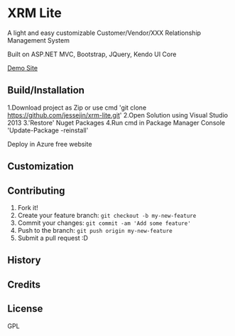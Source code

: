 # XRM Lite

A light and easy customizable Customer/Vendor/XXX Relationship Management System

Built on ASP.NET MVC, Bootstrap, JQuery, Kendo UI Core

[Demo Site](http://xrmlite.azurewebsites.net/)

## Build/Installation

1.Download project as Zip or use cmd 'git clone https://github.com/jessejin/xrm-lite.git'
2.Open Solution using Visual Studio 2013
3.'Restore' Nuget Packages
4.Run cmd in Package Manager Console 'Update-Package -reinstall'


Deploy in Azure free website

## Customization


## Contributing

1. Fork it!
2. Create your feature branch: `git checkout -b my-new-feature`
3. Commit your changes: `git commit -am 'Add some feature'`
4. Push to the branch: `git push origin my-new-feature`
5. Submit a pull request :D

## History



 

## Credits


## License
GPL
